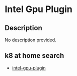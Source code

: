 # Intel Gpu Plugin

## Description

No description provided.

## k8 at home search

- [intel-gpu-plugin](https://nanne.dev/k8s-at-home-search/#/intel-gpu-plugin)
